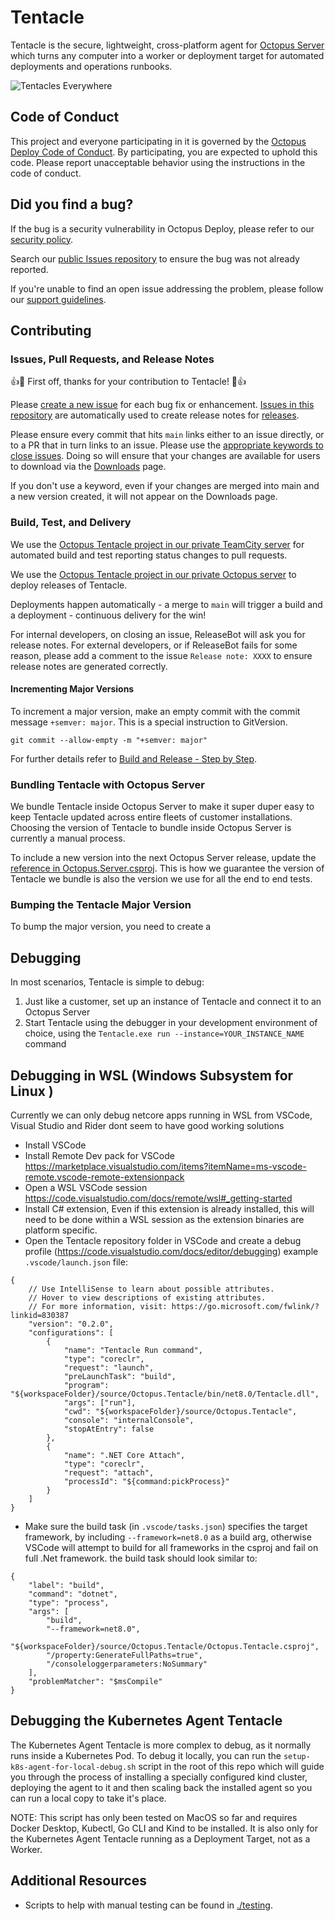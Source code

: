 # Tentacle

Tentacle is the secure, lightweight, cross-platform agent for [Octopus Server](https://github.com/OctopusDeploy/OctopusDeploy) which turns any computer into a worker or deployment target for automated deployments and operations runbooks.

![Tentacles Everywhere](https://user-images.githubusercontent.com/1627582/92418318-430ed000-f1aa-11ea-8a46-6d6763feef3a.png)

## Code of Conduct
This project and everyone participating in it is governed by the [Octopus Deploy Code of Conduct](https://github.com/OctopusDeploy/.github/blob/main/CODE_OF_CONDUCT.md). By participating, you are expected to uphold this code. Please report unacceptable behavior using the instructions in the code of conduct.

## Did you find a bug?
If the bug is a security vulnerability in Octopus Deploy, please refer to our [security policy](https://github.com/OctopusDeploy/.github/blob/main/SECURITY.md).

Search our [public Issues repository](https://github.com/OctopusDeploy/Issues) to ensure the bug was not already reported.

If you're unable to find an open issue addressing the problem, please follow our [support guidelines](https://github.com/OctopusDeploy/.github/blob/main/SUPPORT.md).

## Contributing

### Issues, Pull Requests, and Release Notes

:+1::tada: First off, thanks for your contribution to Tentacle! :tada::+1:

Please [create a new issue](https://github.com/OctopusDeploy/OctopusTentacle/issues/new) for each bug fix or enhancement. [Issues in this repository](https://github.com/OctopusDeploy/OctopusTentacle/issues) are automatically used to create release notes for [releases](https://github.com/OctopusDeploy/OctopusTentacle/releases).

Please ensure every commit that hits `main` links either to an issue directly, or to a PR that in turn links to an issue. Please use the [appropriate keywords to close issues](https://docs.github.com/en/issues/tracking-your-work-with-issues/linking-a-pull-request-to-an-issue#linking-a-pull-request-to-an-issue-using-a-keyword). Doing so will ensure that your changes are available for users to download via the [Downloads](https://octopus.com/downloads/tentacle) page. 

If you don't use a keyword, even if your changes are merged into main and a new version created, it will not appear on the Downloads page.

### Build, Test, and Delivery

We use the [Octopus Tentacle project in our private TeamCity server](https://build.octopushq.com/project/OctopusDeploy_OctopusTentacle) for automated build and test reporting status changes to pull requests.

We use the [Octopus Tentacle project in our private Octopus server](https://deploy.octopus.app/app#/Spaces-1/projects/octopus-tentacle) to deploy releases of Tentacle.

Deployments happen automatically - a merge to `main` will trigger a build and a deployment - continuous delivery for the win!

For internal developers, on closing an issue, ReleaseBot will ask you for release notes.
For external developers, or if ReleaseBot fails for some reason, please add a comment to the issue `Release note: XXXX` to ensure release notes are generated correctly.

#### Incrementing Major Versions

To increment a major version, make an empty commit with the commit message `+semver: major`. This is a special instruction to GitVersion. 

```
git commit --allow-empty -m "+semver: major"
```


For further details refer to [Build and Release - Step by Step](./docs/build-and-release.md).

### Bundling Tentacle with Octopus Server

We bundle Tentacle inside Octopus Server to make it super duper easy to keep Tentacle updated across entire fleets of customer installations. Choosing the version of Tentacle to bundle inside Octopus Server is currently a manual process.

To include a new version into the next Octopus Server release, update the [reference in Octopus.Server.csproj](https://github.com/OctopusDeploy/OctopusDeploy/blob/master/source/Octopus.Server/Octopus.Server.csproj#L36). This is how we guarantee the version of Tentacle we bundle is also the version we use for all the end to end tests.

### Bumping the Tentacle Major Version

To bump the major version, you need to create a 

## Debugging

In most scenarios, Tentacle is simple to debug:

1. Just like a customer, set up an instance of Tentacle and connect it to an Octopus Server
2. Start Tentacle using the debugger in your development environment of choice, using the `Tentacle.exe run --instance=YOUR_INSTANCE_NAME` command

## Debugging in WSL (Windows Subsystem for Linux )
Currently we can only debug netcore apps running in WSL from VSCode, Visual Studio and Rider dont seem to have good working solutions

- Install VSCode
- Install Remote Dev pack for VSCode https://marketplace.visualstudio.com/items?itemName=ms-vscode-remote.vscode-remote-extensionpack
- Open a WSL VSCode session https://code.visualstudio.com/docs/remote/wsl#_getting-started
- Install C# extension, Even if this extension is already installed, this will need to be done within a WSL session as the extension binaries are platform specific.
- Open the Tentacle repository folder in VSCode and create a debug profile (https://code.visualstudio.com/docs/editor/debugging) example `.vscode/launch.json` file:
```
{
    // Use IntelliSense to learn about possible attributes.
    // Hover to view descriptions of existing attributes.
    // For more information, visit: https://go.microsoft.com/fwlink/?linkid=830387
    "version": "0.2.0",
    "configurations": [
        {
            "name": "Tentacle Run command",
            "type": "coreclr",
            "request": "launch",
            "preLaunchTask": "build",
            "program": "${workspaceFolder}/source/Octopus.Tentacle/bin/net8.0/Tentacle.dll",
            "args": ["run"],
            "cwd": "${workspaceFolder}/source/Octopus.Tentacle",
            "console": "internalConsole",
            "stopAtEntry": false
        },
        {
            "name": ".NET Core Attach",
            "type": "coreclr",
            "request": "attach",
            "processId": "${command:pickProcess}"
        }
    ]
}
```
- Make sure the build task (in `.vscode/tasks.json`) specifies the target framework, by including `--framework=net8.0` as a build arg, otherwise VSCode will attempt to build for all frameworks in the csproj and fail on full .Net framework. the build task should look similar to:
```
{
    "label": "build",
    "command": "dotnet",
    "type": "process",
    "args": [
        "build",
        "--framework=net8.0",
        "${workspaceFolder}/source/Octopus.Tentacle/Octopus.Tentacle.csproj",
        "/property:GenerateFullPaths=true",
        "/consoleloggerparameters:NoSummary"
    ],
    "problemMatcher": "$msCompile"
}
```
## Debugging the Kubernetes Agent Tentacle

The Kubernetes Agent Tentacle is more complex to debug, as it normally runs inside a Kubernetes Pod. To debug it locally, you can run the `setup-k8s-agent-for-local-debug.sh` script in the root of this repo which will guide you through the process of installing a specially configured kind cluster, deploying the agent to it and then scaling back the installed agent so you can run a local copy to take it's place.

NOTE: This script has only been tested on MacOS so far and requires Docker Desktop, Kubectl, Go CLI and Kind to be installed. It is also only for the Kubernetes Agent Tentacle running as a Deployment Target, not as a Worker.

## Additional Resources

- Scripts to help with manual testing can be found in [./testing](./testing/README.md).
